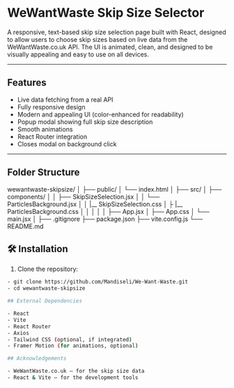 # WeWantWaste Skip Size Selector

A responsive, text-based skip size selection page built with React, designed to allow users to choose skip sizes based on live data from the WeWantWaste.co.uk API. The UI is animated, clean, and designed to be visually appealing and easy to use on all devices.

---

## Features

- Live data fetching from a real API
- Fully responsive design
- Modern and appealing UI (color-enhanced for readability)
- Popup modal showing full skip size description
- Smooth animations
- React Router integration
- Closes modal on background click

---

## Folder Structure

wewantwaste-skipsize/
│
├── public/
│ └── index.html
│
├── src/
│ ├── components/
│ │ ├── SkipSizeSelection.jsx
│ │ └── ParticlesBackground.jsx
│ │ |__ SkipSizeSelection.css
│ ├ |__ ParticlesBackground.css
│ │ 
│ │
│ ├── App.jsx
│ ├── App.css
│ └── main.jsx
│
├── .gitignore
├── package.json
├── vite.config.js
└── README.md


## 🛠️ Installation

1. Clone the repository:

```bash
- git clone https://github.com/Mandiseli/We-Want-Waste.git
- cd wewantwaste-skipsize

## External Dependencies

- React
- Vite
- React Router
- Axios
- Tailwind CSS (optional, if integrated)
- Framer Motion (for animations, optional)

## Acknowledgements

- WeWantWaste.co.uk – for the skip size data
- React & Vite – for the development tools

